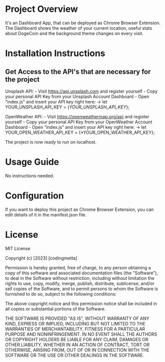 # Project Overview

It's an Dashboard App, that can be deployed as Chrome Browser Extension. The Dashboard shows the weather of your current location, useful stats about DogeCoin and the background theme changes on every visit.

# Installation Instructions


## Get Access to the API's that are necessary for the project

Unsplash API: 
    - Visit https://api.unsplash.com and register yourself 
    - Copy your personal API Key from your Unsplash Account Dashboard
    - Open "index.js" and insert your API key right here:
        -> let YOUR_UNSPLASH_API_KEY = {*YOUR_UNSPLASH_API_KEY*};

OpenWeather API: 
    - Visit https://openweathermap.org/api and register yourself 
    - Copy your personal API Key from your OpenWeather Account Dashboard 
    - Open "index.js" and insert your API key right here:
       ->  let YOUR_OPEN_WEATHER_API_KEY = {*YOUR_OPEN_WEATHER_API_KEY};

The project is now ready to run on localhost.


# Usage Guide

No instructions needed. 


# Configuration

If you want to deploy this project as Chrome Browser Extension, you can edit 
details of it in the manifest.json file.


# License

MIT License

Copyright (c) [2023] [codingmetta]

Permission is hereby granted, free of charge, to any person obtaining a copy
of this software and associated documentation files (the "Software"), to deal
in the Software without restriction, including without limitation the rights
to use, copy, modify, merge, publish, distribute, sublicense, and/or sell
copies of the Software, and to permit persons to whom the Software is
furnished to do so, subject to the following conditions:

The above copyright notice and this permission notice shall be included in all
copies or substantial portions of the Software.

THE SOFTWARE IS PROVIDED "AS IS", WITHOUT WARRANTY OF ANY KIND, EXPRESS OR
IMPLIED, INCLUDING BUT NOT LIMITED TO THE WARRANTIES OF MERCHANTABILITY,
FITNESS FOR A PARTICULAR PURPOSE AND NONINFRINGEMENT. IN NO EVENT SHALL THE
AUTHORS OR COPYRIGHT HOLDERS BE LIABLE FOR ANY CLAIM, DAMAGES OR OTHER
LIABILITY, WHETHER IN AN ACTION OF CONTRACT, TORT OR OTHERWISE, ARISING FROM,
OUT OF OR IN CONNECTION WITH THE SOFTWARE OR THE USE OR OTHER DEALINGS IN THE
SOFTWARE.